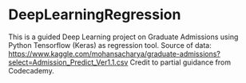 # DeepLearningRegression

This is a guided Deep Learning project on Graduate Admissions using Python Tensorflow (Keras) as regression tool.
Source of data: https://www.kaggle.com/mohansacharya/graduate-admissions?select=Admission_Predict_Ver1.1.csv
Credit to partial guidance from Codecademy.


